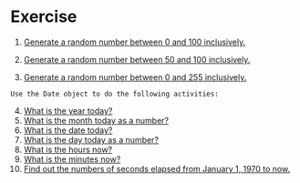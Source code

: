 # Exercise

1. [Generate a random number between 0 and 100 inclusively.]()

2. [Generate a random number between 50 and 100 inclusively.]()

3. [Generate a random number between 0 and 255 inclusively.]()

```
Use the Date object to do the following activities:
```

4. [What is the year today?]()
5. [What is the month today as a number?]()
6. [What is the date today?]()
7. [What is the day today as a number?]()
8. [What is the hours now?]()
9. [What is the minutes now?]()
10. [Find out the numbers of seconds elapsed from January 1, 1970 to now.]()